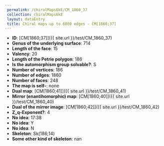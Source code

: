 ```yaml
--- 
 permalink: /chiralMaps6kE/CM_1860_37 
 collection: chiralMaps6kE
 layout: dataEntry
 title: Chiral maps up to 6000 edges - CM[1860;37]
---
```


- **ID**: [CM[1860;37]]({{ site.url }}/test/CM_1860_37)
- **Genus of the underlying surface**: 714
- **Length of the face**: 15
- **Valency**: 20
- **Length of the Petrie polygon**: 186
- **Is the automorphism group solvable?**: S
- **Number of vertices**: 186
- **Number of edges**: 1860
- **Number of faces**: 248
- **The map is self-**: none
- **Dual map**: [CM[1860;41]]({{ site.url }}/test/CM_1860_41)
- **Mirror (enantihomorphic) map**: [CM[1860;40]]({{ site.url }}/test/CM_1860_40)
- **Dual of the mirror image**: [CM[1860;42]]({{ site.url }}/test/CM_1860_42)
- **Z_q-Exponent?**: 4
- **No idea**:  17:38
- **No idea**: Y
- **No idea**: N
- **Skeleton**: Sk(186;14)
- **Some other kind of skeleton**: nan
